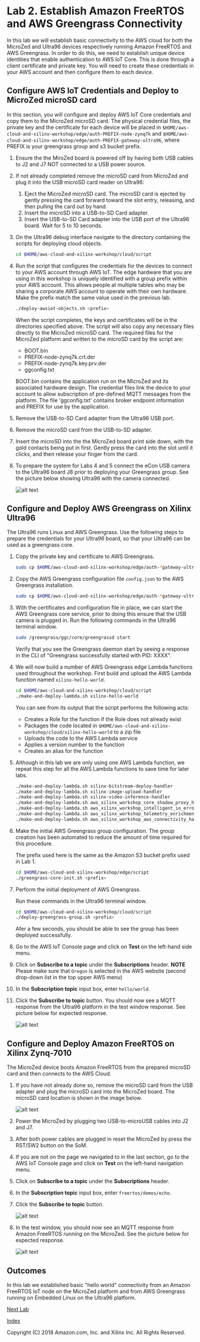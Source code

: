 # Lab 2. Establish Amazon FreeRTOS and AWS Greengrass Connectivity

In this lab we will establish basic connectivity to the AWS cloud for both the MicroZed and Ultra96 devices respectively running Amazon FreeRTOS and AWS Greengrass.  In order to do this, we need to establish unique device identities that enable authentication to AWS IoT Core.  This is done through a client certificate and private key.  You will need to create these credentials in your AWS account and then configure them to each device.

## Configure AWS IoT Credentials and Deploy to MicroZed microSD card

In this section, you will configure and deploy AWS IoT Core credentials and copy them to the MicroZed microSD card. The physical credential files, the private key and the certificate for each device will be placed in ```$HOME/aws-cloud-and-xilinx-workshop/edge/auth-PREFIX-node-zynq7k``` and ```$HOME/aws-cloud-and-xilinx-workshop/edge/auth-PREFIX-gateway-ultra96```, where PREFIX is your greengrass group and s3 bucket prefix.

1. Ensure the the MiroZed board is powered off by having both USB cables to J2 and J7 NOT connected to a USB power source.

2. If not already completed remove the microSD card from MicroZed and plug it into the USB microSD card reader on Ultra96:
	1. Eject the MicroZed microSD card.  The microSD card is ejected by gently pressing the card forward toward the slot entry, releasing, and then pulling the card out by hand.
	2. Insert the microSD into a USB-to-SD Card adapter.
	3. Insert the USB-to-SD Card adapter into the USB port of the Ultra96 board. Wait for 5 to 10 seconds.
	
3. On the Ultra96 debug interface navigate to the directory containing the scripts for deploying cloud objects.

   ```bash
   cd $HOME/aws-cloud-and-xilinx-workshop/cloud/script
   ```
   
4. Run the script that configures the credentials for the devices to connect to your AWS account through AWS IoT. The edge hardware that you are using in this workshop is uniquely identified with a group prefix within your AWS account. This allows people at multiple tables who may be sharing a corporate AWS account to operate with their own hardware. Make the prefix match the same value used in the previous lab.

   ```bash
   ./deploy-awsiot-objects.sh <prefix>
   ```

   When the script completes, the keys and certificates will be in the directories specified above. The script will also copy any necessary files directly to the MicroZed microSD card. The required files for the MicroZed platform and written to the microSD card by the script are:
   
   * BOOT.bin
   * PREFIX-node-zynq7k.crt.der	
   * PREFIX-node-zynq7k.key.prv.der
   * ggconfig.txt
   
   BOOT.bin contains the application run on the MicroZed and its associated hardware design.
   The credential files link the device to your account to allow subscription of pre-defined MQTT messages from the platform.
   The file 'ggconfig.txt' contains broker endpoint information and PREFIX for use by the application.

5. Remove the USB-to-SD Card adapter from the Ultra96 USB port.
6. Remove the microSD card from the USB-to-SD adapter.
7. Insert the microSD into the the MicroZed board print side down, with the gold contacts being put in first.  Gently press the card into the slot until it clicks, and then release your finger from the card.
8. To prepare the system for Labs 4 and 5 connect the eCon USB camera to the Ultra96 board J8 prior to deploying your Greengrass group.  See the picture below showing Ultra96 with the camera connected.

   ![alt text](images/Ultra96_WithCamera.jpg?raw=true "Ultra96 with USB Camera")

## Configure and Deploy AWS Greengrass on Xilinx Ultra96

The Ultra96 runs Linux and AWS Greengrass. Use the following steps to prepare the credentials for your Ultra96 board,
so that your Ultra96 can be used as a greengrass core.

1. Copy the private key and certificate to AWS Greengrass.

   ```bash
   sudo cp $HOME/aws-cloud-and-xilinx-workshop/edge/auth-*gateway-ultra96/*pem /greengrass/certs/
   ```

2. Copy the AWS Greengrass configuration file ```config.json``` to the AWS Greengrass installation.

   ```bash
   sudo cp $HOME/aws-cloud-and-xilinx-workshop/edge/auth-*gateway-ultra96/config.json /greengrass/config/
   ```

3. With the certificates and configuration file in place,  we can start the AWS Greengrass core service, prior to doing this ensure that the USB camera is plugged in. Run the following commands in the Ultra96 terminal window.

	```bash
	sudo /greengrass/ggc/core/greengrassd start
	```
	Verify that you see the Greengrass daemon start by seeing a response in the CLI of "Greengrass successfully started with PID: XXXX".

4. We will now build a number of AWS Greengrass edge Lambda functions used throughout the workshop.  First build and upload the AWS Lambda function named ```xilinx-hello-world```.

	```bash
	cd $HOME/aws-cloud-and-xilinx-workshop/cloud/script
	./make-and-deploy-lambda.sh xilinx-hello-world
	```

	You can see from its output that the script performs the following acts:

	- Creates a Role for the function if the Role does not already exist
	- Packages the code located in ```$HOME/aws-cloud-and-xilinx-workshop/cloud/xilinx-hello-world``` to a zip file
	- Uploads the code to the AWS Lambda service
	- Applies a version number to the function
	- Creates an alias for the function

5. Although in this lab we are only using one AWS Lambda function, we repeat this step for all the AWS Lambda
   functions to save time for later labs.
   
	```bash
	./make-and-deploy-lambda.sh xilinx-bitstream-deploy-handler
	./make-and-deploy-lambda.sh xilinx-image-upload-handler
	./make-and-deploy-lambda.sh xilinx-video-inference-handler
	./make-and-deploy-lambda.sh aws_xilinx_workshop_core_shadow_proxy_handler
	./make-and-deploy-lambda.sh aws_xilinx_workshop_intelligent_io_error_handler
	./make-and-deploy-lambda.sh aws_xilinx_workshop_telemetry_enrichment_handler
	./make-and-deploy-lambda.sh aws_xilinx_workshop_aws_connectivity_handler
	```

6. Make the initial AWS Greengrass group configuration. The group creation 
   has been automated to reduce the amount of time required for this procedure.

   The prefix used here is the same as the Amazon S3 bucket prefix used in Lab 1.

	```bash
	cd $HOME/aws-cloud-and-xilinx-workshop/edge/script
	./greengrass-core-init.sh <prefix>
	```
	

7. Perform the initial deployment of AWS Greengrass.

	Run these commands in the Ultra96 terminal window.

	```bash
	cd $HOME/aws-cloud-and-xilinx-workshop/cloud/script
	./deploy-greengrass-group.sh <prefix>
	```
   Afer a few seconds, you should be able to see the group has been deployed 
   successfully.

8. Go to the AWS IoT Console page and click on **Test** on the left-hand side menu. 
9. Click on **Subscribe to a topic** under the **Subscriptions** header. **NOTE** Please make sure that `Oregon` is selected in the AWS website (second drop-down list in the top upper AWS menu)
10. In the **Subscription topic** input box, enter ```hello/world```. 
11. Click the **Subscribe to topic** button.
    You should now see a MQTT response from the Ultra96 platform in the test window response.
    See picture below for expected response.

    ![alt text](images/Greengrass_HelloWorld_Test.PNG "Greengrass Successful Response")


## Configure and Deploy Amazon FreeRTOS on Xilinx Zynq-7010

The MicroZed device boots Amazon FreeRTOS from the prepared microSD card and then connects to the AWS Cloud.

1. If you have not already done so, remove the microSD card from the USB adapter and plug the microSD card into the MicroZed board.  The microSD card location is shown in the image below.

   ![alt text](images/MicroZed_IIoT_HW_Overview.png "MicroZed IIoT Kit Overview")

2. Power the MicroZed by plugging two USB-to-microUSB cables into J2 and J7.
3. After both power cables are plugged in reset the MicroZed by press the RST/SW2 button on the SoM.
4. If you are not on the page we navigated to in the last section, go to the AWS IoT Console page and click on **Test** on the left-hand navigation menu.
5. Click on **Subscribe to a topic** under the **Subscriptions** header.
6. In the **Subscription topic** input box, enter ```freertos/demos/echo```. 
7. Click the **Subscribe to topic** button.

	![alt text](images/AFR_HelloWorld_Test.png "a:FreeRTOS Hello World Test")
7. In the test window, you should now see an MQTT response from Amazon FreeRTOS running on the MicroZed.  See the picture below for expected response.

	![alt text](images/AFR_HelloWorld_Test_Response.png "a:FreeRTOS Successful Response")

## Outcomes

In this lab we established basic "hello world" connectivity from an Amazon FreeRTOS IoT node on the MicroZed platform and from AWS Greengrass running on Embedded Linux on the Ultra96 platform.

[Next Lab](./Lab3.md)

[Index](./README.md)

Copyright (C) 2018 Amazon.com, Inc. and Xilinx Inc.  All Rights Reserved.

